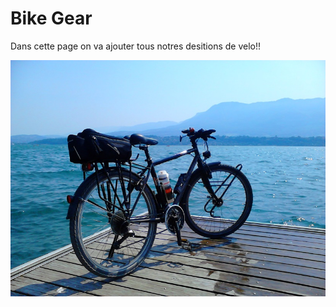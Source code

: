 # Bike Gear

Dans cette page on va ajouter tous notres desitions de velo!!

![TX-400](/images/Gear/tx400.jpg)
